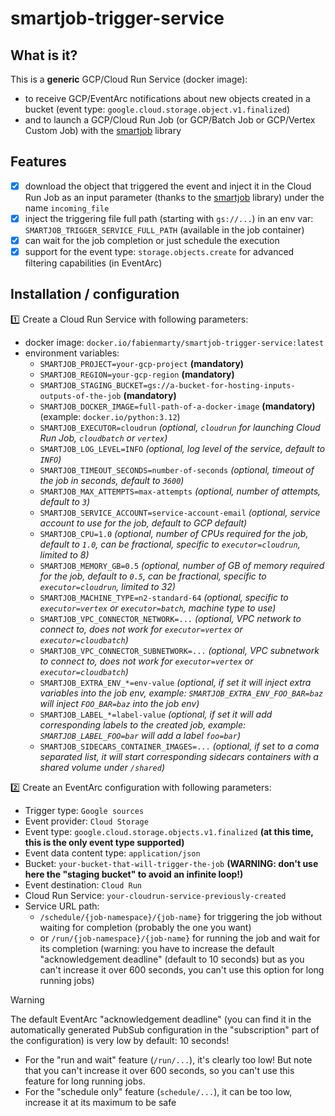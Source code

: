 # smartjob-trigger-service

## What is it?

This is a **generic** GCP/Cloud Run Service (docker image):

- to receive GCP/EventArc notifications about new objects created in a bucket (event type: `google.cloud.storage.object.v1.finalized`)
- and to launch a GCP/Cloud Run Job (or GCP/Batch Job or GCP/Vertex Custom Job) with the [smartjob](https://github.com/fabien-marty/smartjob) library

## Features

- [x] download the object that triggered the event and inject it in the Cloud Run Job as an input parameter (thanks to the [smartjob](https://github.com/fabien-marty/smartjob) library) under the name `incoming_file`
- [x] inject the triggering file full path (starting with `gs://...`) in an env var: `SMARTJOB_TRIGGER_SERVICE_FULL_PATH` (available in the job container)
- [x] can wait for the job completion or just schedule the execution
- [x] support for the event type: `storage.objects.create` for advanced filtering capabilities (in EventArc)

## Installation / configuration

1️⃣ Create a Cloud Run Service with following parameters:

- docker image: `docker.io/fabienmarty/smartjob-trigger-service:latest`
- environment variables:
    - `SMARTJOB_PROJECT=your-gcp-project` **(mandatory)**
    - `SMARTJOB_REGION=your-gcp-region` **(mandatory)**
    - `SMARTJOB_STAGING_BUCKET=gs://a-bucket-for-hosting-inputs-outputs-of-the-job` **(mandatory)**
    - `SMARTJOB_DOCKER_IMAGE=full-path-of-a-docker-image` **(mandatory)** (example: `docker.io/python:3.12`)
    - `SMARTJOB_EXECUTOR=cloudrun` *(optional, `cloudrun` for launching Cloud Run Job, `cloudbatch` or `vertex`)*
    - `SMARTJOB_LOG_LEVEL=INFO` *(optional, log level of the service, default to `INFO`)*
    - `SMARTJOB_TIMEOUT_SECONDS=number-of-seconds` *(optional, timeout of the job in seconds, default to `3600`)*
    - `SMARTJOB_MAX_ATTEMPTS=max-attempts` *(optional, number of attempts, default to `3`)*
    - `SMARTJOB_SERVICE_ACCOUNT=service-account-email` *(optional, service account to use for the job, default to GCP default)*
    - `SMARTJOB_CPU=1.0` *(optional, number of CPUs required for the job, default to `1.0`, can be fractional, specific to `executor=cloudrun`, limited to 8)*
    - `SMARTJOB_MEMORY_GB=0.5` *(optional, number of GB of memory required for the job, default to `0.5`, can be fractional, specific to `executor=cloudrun`, limited to 32)*
    - `SMARTJOB_MACHINE_TYPE=n2-standard-64` *(optional, specific to `executor=vertex` or `executor=batch`, machine type to use)*
    - `SMARTJOB_VPC_CONNECTOR_NETWORK=...` *(optional, VPC network to connect to, does not work for `executor=vertex` or `executor=cloudbatch`)*
    - `SMARTJOB_VPC_CONNECTOR_SUBNETWORK=...` *(optional, VPC subnetwork to connect to, does not work for `executor=vertex` or `executor=cloudbatch`)*
    - `SMARTJOB_EXTRA_ENV_*=env-value` *(optional, if set it will inject extra variables into the job env, example: `SMARTJOB_EXTRA_ENV_FOO_BAR=baz` will inject `FOO_BAR=baz` into the job env)*
    - `SMARTJOB_LABEL_*=label-value` *(optional, if set it will add corresponding labels to the created job, example: `SMARTJOB_LABEL_FOO=bar` will add a label `foo=bar`)*
    - `SMARTJOB_SIDECARS_CONTAINER_IMAGES=...` *(optional, if set to a coma separated list, it will start corresponding sidecars containers with a shared volume under `/shared`)*

2️⃣ Create an EventArc configuration with following parameters:

- Trigger type: `Google sources`
- Event provider: `Cloud Storage`
- Event type: `google.cloud.storage.objects.v1.finalized` **(at this time, this is the only event type supported)**
- Event data content type: `application/json`
- Bucket: `your-bucket-that-will-trigger-the-job` **(WARNING: don't use here the "staging bucket" to avoid an infinite loop!)**
- Event destination: `Cloud Run`
- Cloud Run Service: `your-cloudrun-service-previously-created`
- Service URL path:
    - `/schedule/{job-namespace}/{job-name}` for triggering the job without waiting for completion (probably the one you want)
    - or `/run/{job-namespace}/{job-name}` for running the job and wait for its completion (warning: you have to increase the default "acknowledgement deadline" (default to 10 seconds) but as you can't increase it over 600 seconds, you can't use this option for long running jobs)

> [!WARNING]  
> The default EventArc "acknowledgement deadline" (you can find it in the automatically generated PubSub configuration in the "subscription" part of the configuration) is very low by default: 10 seconds!
>
> - For the "run and wait" feature (`/run/...`), it's clearly too low! But note that you can't increase it over 600 seconds, so you can't use this feature for long running jobs.
> - For the "schedule only"  feature (`schedule/...`), it can be too low, increase it at its maximum to be safe
